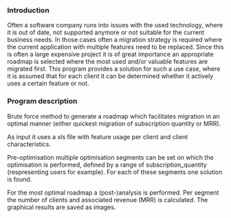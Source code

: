 ### Introduction
Often a software company runs into issues with the used technology, where it is out of date, not supported anymore or not suitable for the current business needs. In those cases often a migration strategy is required where the current application with multiple features need to be replaced. Since this is often a large expensive project it is of great importance an appropriate roadmap is selected where the most used and/or valuable features are migrated first. This program provides a solution for such a use case, where it is assumed that for each client it can be determined whether it actively uses a certain feature or not. 

### Program description
Brute force method to generate a roadmap which facilitates migration in an optimal manner (either quickest migration of subscription quantity or MRR).

As input it uses a xls file with feature usage per client and client characteristics.

Pre-optimisation multiple optimisation segments can be set on which the optimisation is performed, defined by a range of  subscription_quantity (respresenting users for example). For each of these segments one solution is found.

For the most optimal roadmap a (post-)analysis is performed. Per segment the number of clients and associated revenue (MRR) is calculated. The graphical results are saved as images.


